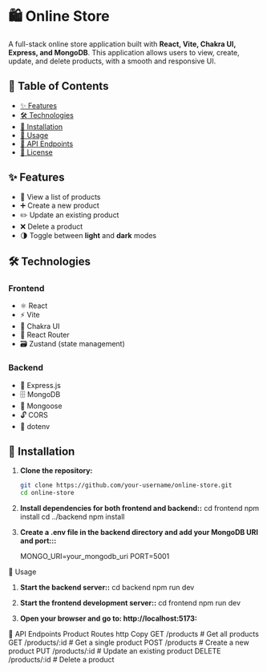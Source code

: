 # 🛍️ Online Store

A full-stack online store application built with **React, Vite, Chakra UI, Express, and MongoDB**. This application allows users to view, create, update, and delete products, with a smooth and responsive UI.

## 📌 Table of Contents

- [✨ Features](#-features)
- [🛠️ Technologies](#-technologies)
- [🚀 Installation](#-installation)
- [📖 Usage](#-usage)
- [📡 API Endpoints](#-api-endpoints)
- [📜 License](#-license)

## ✨ Features

- 🏪 View a list of products  
- ➕ Create a new product  
- ✏️ Update an existing product  
- ❌ Delete a product  
- 🌗 Toggle between **light** and **dark** modes  

## 🛠️ Technologies

### **Frontend**
- ⚛️ React  
- ⚡ Vite  
- 🎨 Chakra UI  
- 🔀 React Router  
- 🗃️ Zustand (state management)  

### **Backend**
- 🚀 Express.js  
- 🗄️ MongoDB  
- 📜 Mongoose  
- 🔓 CORS  
- 🔑 dotenv  

## 🚀 Installation

1. **Clone the repository:**
   ```sh
   git clone https://github.com/your-username/online-store.git
   cd online-store
2. **Install dependencies for both frontend and backend::**
    cd frontend
    npm install
    cd ../backend
    npm install
3. **Create a .env file in the backend directory and add your MongoDB URI and port:::**

    MONGO_URI=your_mongodb_uri
    PORT=5001

📖 Usage
1. **Start the backend server::**
    cd backend
    npm run dev
    
2. **Start the frontend development server::**
    cd frontend
    npm run dev

3. **Open your browser and go to: http://localhost:5173:**


📡 API Endpoints
Product Routes
http
Copy
GET    /products        # Get all products
GET    /products/:id    # Get a single product
POST   /products        # Create a new product
PUT    /products/:id    # Update an existing product
DELETE /products/:id    # Delete a product